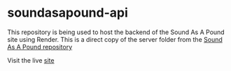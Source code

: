 # soundasapound-api

This repository is being used to host the backend of the Sound As A Pound site using Render. This is a direct copy of the server folder from the [Sound As A Pound repository](https://github.com/RvN-R/sound-as-a-pound)

Visit the live [site](https://soundasapound.onrender.com/)
